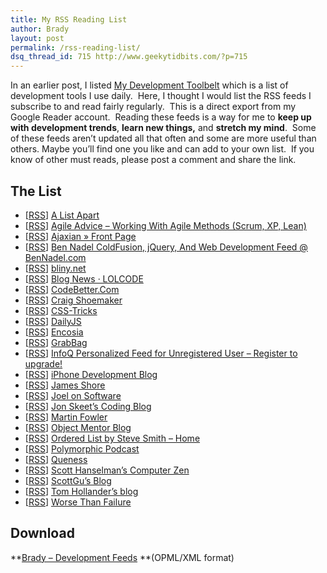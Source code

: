 ```yaml
---
title: My RSS Reading List
author: Brady
layout: post
permalink: /rss-reading-list/
dsq_thread_id: 715 http://www.geekytidbits.com/?p=715
---
```

In an earlier post, I listed <a href="/my-development-toolbelt/" target="_blank">My Development Toolbelt</a> which is a list of development tools I use daily.  Here, I thought I would list the RSS feeds I subscribe to and read fairly regularly.  This is a direct export from my Google Reader account.  Reading these feeds is a way for me to **keep up with development trends**, **learn new things,** and **stretch my mind**.  Some of these feeds aren&#8217;t updated all that often and some are more useful than others. Maybe you&#8217;ll find one you like and can add to your own list.  If you know of other must reads, please post a comment and share the link.

## The List

  * [[RSS][1]] [A List Apart][2]
  * [[RSS][3]] [Agile Advice &#8211; Working With Agile Methods (Scrum, XP, Lean)][4]
  * [[RSS][5]] [Ajaxian » Front Page][6]
  * [[RSS][7]] [Ben Nadel ColdFusion, jQuery, And Web Development Feed @ BenNadel.com][8]
  * [[RSS][9]] [bliny.net][10]
  * [[RSS][11]] [Blog News · LOLCODE][12]
  * [[RSS][13]] [CodeBetter.Com][14]
  * [[RSS][15]] [Craig Shoemaker][16]
  * [[RSS][17]] [CSS-Tricks][18]
  * [[RSS][19]] [DailyJS][20]
  * [[RSS][21]] [Encosia][22]
  * [[RSS][23]] [GrabBag][24]
  * [[RSS][25]] [InfoQ Personalized Feed for Unregistered User &#8211; Register to upgrade!][26]
  * [[RSS][27]] [iPhone Development Blog][28]
  * [[RSS][29]] [James Shore][30]
  * [[RSS][31]] [Joel on Software][32]
  * [[RSS][33]] [Jon Skeet&#8217;s Coding Blog][34]
  * [[RSS][35]] [Martin Fowler][36]
  * [[RSS][37]] [Object Mentor Blog][38]
  * [[RSS][39]] [Ordered List by Steve Smith &#8211; Home][40]
  * [[RSS][41]] [Polymorphic Podcast][42]
  * [[RSS][43]] [Queness][44]
  * [[RSS][45]] [Scott Hanselman&#8217;s Computer Zen][46]
  * [[RSS][47]] [ScottGu&#8217;s Blog][48]
  * [[RSS][49]] [Tom Hollander&#8217;s blog][50]
  * [[RSS][51]] [Worse Than Failure][52]

## Download

**[Brady &#8211; Development Feeds][53] **(OPML/XML format)

 [1]: http://www.alistapart.com/site/rss
 [2]: http://www.alistapart.com/articles/
 [3]: http://feeds.feedburner.com/AgileAdvice
 [4]: http://www.agileadvice.com
 [5]: http://feeds.feedburner.com/ajaxian
 [6]: http://ajaxian.com
 [7]: http://www.bennadel.com/index.cfm?event=blog.rss
 [8]: http://www.bennadel.com/
 [9]: http://bliny.net/blog/syndication.axd
 [10]: http://bliny.net/blog/
 [11]: http://feeds.lolcode.com/lolcode
 [12]: http://lolcode.com/
 [13]: http://codebetter.com/blogs/mainfeed.aspx
 [14]: http://codebetter.com
 [15]: http://feeds.feedburner.com/PolymorphicPodcastBlog
 [16]: http://weblogs.asp.net/craigshoemaker/default.aspx
 [17]: http://feeds.feedburner.com/CssTricks
 [18]: http://css-tricks.com
 [19]: http://feeds.feedburner.com/dailyjs
 [20]: http://dailyjs.com
 [21]: http://feeds.encosia.com/Encosia
 [22]: http://encosia.com
 [23]: http://feeds.feedburner.com/GrabBagOfT
 [24]: http://lostechies.com/jimmybogard
 [25]: http://www.infoq.com/rss/rss.action?token=MrqCYwgiDKvvUzAW4CJwQCTmO0IDsNto
 [26]: http://www.infoq.com
 [27]: http://iphoneincubator.com/blog/feed
 [28]: http://iPhoneIncubator.com/blog
 [29]: http://jimshore.textdriven.com/index.rss
 [30]: http://jamesshore.com
 [31]: http://www.joelonsoftware.com/rss.xml
 [32]: http://www.joelonsoftware.com
 [33]: http://msmvps.com/blogs/jon.skeet/rss.aspx
 [34]: http://msmvps.com/blogs/jon.skeet/default.aspx
 [35]: http://www.martinfowler.com/bliki/bliki.atom
 [36]: http://martinfowler.com
 [37]: http://blog.objectmentor.com/xml/atom/feed.xml
 [38]: http://blog.objectmentor.com
 [39]: http://orderedlist.com/feed/
 [40]: http://orderedlist.com/blog/
 [41]: http://polymorphicpodcast.com/podcast/feed/
 [42]: http://polymorphicpodcast.com/
 [43]: http://feeds2.feedburner.com/queness
 [44]: http://queness.com
 [45]: http://feeds.feedburner.com/ScottHanselman
 [46]: http://www.hanselman.com/blog/
 [47]: http://weblogs.asp.net/scottgu/rss.aspx
 [48]: http://weblogs.asp.net/scottgu/default.aspx
 [49]: http://blogs.msdn.com/tomholl/rss.xml
 [50]: http://blogs.msdn.com/b/tomholl/
 [51]: http://syndication.thedailywtf.com/TheDailyWtf
 [52]: http://thedailywtf.com/
 [53]: /wp-content/uploads/brady-holt-development-feed.xml
